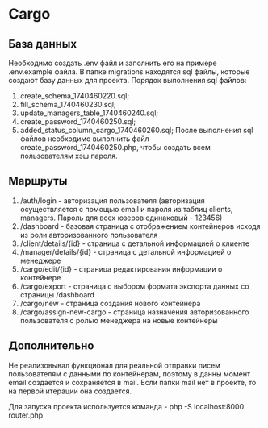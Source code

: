 # Cargo

## База данных
Необходимо создать .env файл и заполнить его на примере .env.example файла.
В папке migrations находятся sql файлы, которые создают базу данных для проекта. 
Порядок выполнения sql файлов:
1) create_schema_1740460220.sql;
2) fill_schema_1740460230.sql;
3) update_managers_table_1740460240.sql;
4) create_password_1740460250.sql;
5) added_status_column_cargo_1740460260.sql;
После выполнения sql файлов необходимо выполнить файл create_password_1740460250.php, чтобы создать всем пользователям хэш пароля.

## Маршруты 
1) /auth/login - авторизация пользователя (авторизация осуществляется с помощью email и пароля из таблиц clients, managers. Пароль для всех юзеров одинаковый - 123456)
2) /dashboard - базовая страница с отображением контейнеров исходя из роли авторизованного пользователя
3) /client/details/{id} - страница с детальной информацией о клиенте
4) /manager/details/{id} - страница с детальной информацией о менеджере
5) /cargo/edit/{id} - страница редактирования информации о контейнере
6) /cargo/export - страница с выбором формата экспорта данных со страницы /dashboard
7) /cargo/new - страница создания нового контейнера
8) /cargo/assign-new-cargo - страница назначения авторизованного пользователя с ролью менеджера на новые контейнеры

## Дополнительно
Не реализовывал функционал для реальной отправки писем пользователям с данными по контейнерам, поэтому в данны момент email создается и сохраняется в mail. Если папки mail нет в проекте, то на первой итерации она создается.

Для запуска проекта используется команда - php -S localhost:8000 router.php